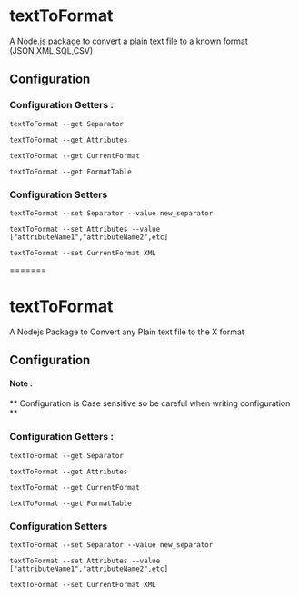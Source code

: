 # textToFormat
A Node.js package to convert a plain text file to a known format (JSON,XML,SQL,CSV)

## Configuration 

### Configuration Getters :
```
textToFormat --get Separator
```
```
textToFormat --get Attributes 
```
```
textToFormat --get CurrentFormat
```
```
textToFormat --get FormatTable
```

### Configuration Setters
```
textToFormat --set Separator --value new_separator
```
```
textToFormat --set Attributes --value ["attributeName1","attributeName2",etc]
```
```
textToFormat --set CurrentFormat XML 
```
=======
# textToFormat
A Nodejs Package to Convert any Plain text file to the X format

## Configuration 
#### Note : 
** Configuration is Case sensitive so be careful when writing configuration **

### Configuration Getters :
```
textToFormat --get Separator
```
```
textToFormat --get Attributes 
```
```
textToFormat --get CurrentFormat
```
```
textToFormat --get FormatTable
```

### Configuration Setters
```
textToFormat --set Separator --value new_separator
```
```
textToFormat --set Attributes --value ["attributeName1","attributeName2",etc]
```
```
textToFormat --set CurrentFormat XML 
```

